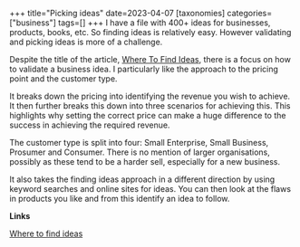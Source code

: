 +++
title="Picking ideas"
date=2023-04-07
[taxonomies]
categories=["business"]
tags=[]
+++
I have a file with 400+ ideas for businesses, products, books, etc. So finding ideas is relatively easy. However validating and picking ideas is more of a challenge.

<!-- more -->

Despite the title of the article, [Where To Find Ideas](<[Where to find ideas](https://friendsofsaas.substack.com/p/where-to-find-ideas)>), there is a focus on how to validate a business idea. I particularly like the approach to the pricing point and the customer type.

It breaks down the pricing into identifying the revenue you wish to achieve. It then further breaks this down into three scenarios for achieving this. This highlights why setting the correct price can make a huge difference to the success in achieving the required revenue.

The customer type is split into four: Small Enterprise, Small Business, Prosumer and Consumer. There is no mention of larger organisations, possibly as these tend to be a harder sell, especially for a new business.

It also takes the finding ideas approach in a different direction by using keyword searches and online sites for ideas. You can then look at the flaws in products you like and from this identify an idea to follow. 

__Links__

[Where to find ideas](https://friendsofsaas.substack.com/p/where-to-find-ideas)
